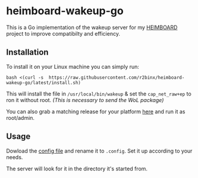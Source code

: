 # heimboard-wakeup-go
This is a Go implementation of the wakeup server for my [HEIMBOARD](https://github.com/r2binx/heimboard) project to improve compatibilty and efficiency.

## Installation
To install it on your Linux machine you can simply run:

```
bash <(curl -s  https://raw.githubusercontent.com/r2binx/heimboard-wakeup-go/latest/install.sh)
```

This will install the file in `/usr/local/bin/wakeup` & set the `cap_net_raw+ep` to ron it without root.
_(This is necessary to send the WoL package)_

You can also grab a matching release for your platform [here](https://github.com/r2binx/heimboard-wakeup-go/releases/tag/latest) and run it as root/admin.


## Usage
Dowload the [config file](https://github.com/r2binx/heimboard-wakeup-go/raw/latest/.config.example) and rename it to `.config`. Set it up according to your needs.

The server will look for it in the directory it's started from.
